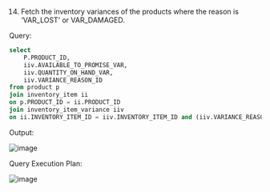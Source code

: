 14. Fetch the inventory variances of the products where the reason is ‘VAR_LOST’ or VAR_DAMAGED.

Query:
```sql
select
	P.PRODUCT_ID,
	iiv.AVAILABLE_TO_PROMISE_VAR,
	iiv.QUANTITY_ON_HAND_VAR,
	iiv.VARIANCE_REASON_ID 
from product p 
join inventory_item ii 
on p.PRODUCT_ID = ii.PRODUCT_ID
join inventory_item_variance iiv 
on ii.INVENTORY_ITEM_ID = iiv.INVENTORY_ITEM_ID and (iiv.VARIANCE_REASON_ID = "VAR_LOST" or iiv.VARIANCE_REASON_ID = "VAR_DAMAGED");
```
Output:

![image](https://github.com/Sandesh3003/TrainingAssignment/assets/77960808/5b151930-05fd-4b4e-b667-c940135f12e6)

Query Execution Plan:

![image](https://github.com/Sandesh3003/TrainingAssignment/assets/77960808/e87122b7-fdf2-4ebb-a7ff-d67c4cae7c94)
